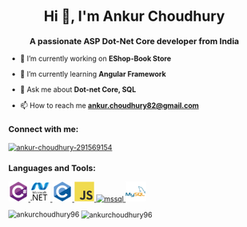 <h1 align="center">Hi 👋, I'm Ankur Choudhury</h1>
<h3 align="center">A passionate ASP Dot-Net Core developer from India</h3>

- 🔭 I’m currently working on **EShop-Book Store**

- 🌱 I’m currently learning **Angular Framework**

- 💬 Ask me about **Dot-net Core, SQL**

- 📫 How to reach me **ankur.choudhury82@gmail.com**

<h3 align="left">Connect with me:</h3>
<p align="left">
<a href="https://linkedin.com/in/ankur-choudhury-291569154" target="blank"><img align="center" src="https://raw.githubusercontent.com/rahuldkjain/github-profile-readme-generator/master/src/images/icons/Social/linked-in-alt.svg" alt="ankur-choudhury-291569154" height="30" width="40" /></a>
</p>

<h3 align="left">Languages and Tools:</h3>
<p align="left"><a href="https://www.w3schools.com/cs/" target="_blank" rel="noreferrer"> <img src="https://raw.githubusercontent.com/devicons/devicon/master/icons/csharp/csharp-original.svg" alt="csharp" width="40" height="40"/> </a> <a href="https://dotnet.microsoft.com/" target="_blank" rel="noreferrer"> <img src="https://raw.githubusercontent.com/devicons/devicon/master/icons/dot-net/dot-net-original-wordmark.svg" alt="dotnet" width="40" height="40"/> </a><a href="https://www.cprogramming.com/" target="_blank" rel="noreferrer"> <img src="https://raw.githubusercontent.com/devicons/devicon/master/icons/c/c-original.svg" alt="c" width="40" height="40"/> </a> <a href="https://developer.mozilla.org/en-US/docs/Web/JavaScript" target="_blank" rel="noreferrer"> <img src="https://raw.githubusercontent.com/devicons/devicon/master/icons/javascript/javascript-original.svg" alt="javascript" width="40" height="40"/> </a> <a href="https://www.microsoft.com/en-us/sql-server" target="_blank" rel="noreferrer"> <img src="https://www.svgrepo.com/show/303229/microsoft-sql-server-logo.svg" alt="mssql" width="40" height="40"/> </a> <a href="https://www.mysql.com/" target="_blank" rel="noreferrer"> <img src="https://raw.githubusercontent.com/devicons/devicon/master/icons/mysql/mysql-original-wordmark.svg" alt="mysql" width="40" height="40"/> </a> </p>

<p><img align="left" src="https://github-readme-stats.vercel.app/api/top-langs?username=ankurchoudhury96&show_icons=true&locale=en&layout=compact" alt="ankurchoudhury96" /></p>

<p>&nbsp;<img align="center" src="https://github-readme-stats.vercel.app/api?username=ankurchoudhury96&show_icons=true&locale=en" alt="ankurchoudhury96" /></p>


<!---
Ankurchoudhury96/Ankurchoudhury96 is a ✨ special ✨ repository because its `README.md` (this file) appears on your GitHub profile.
You can click the Preview link to take a look at your changes.
--->

